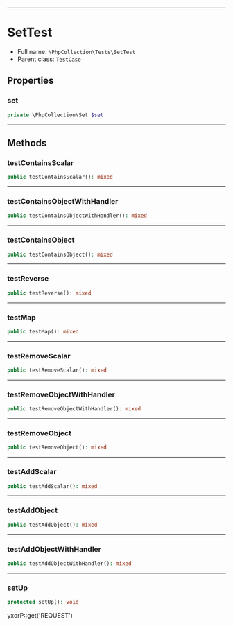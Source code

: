 ***

# SetTest

* Full name: `\PhpCollection\Tests\SetTest`
* Parent class: [`TestCase`](../../PHPUnit/Framework/TestCase.md)

## Properties

### set

```php
private \PhpCollection\Set $set
```

***

## Methods

### testContainsScalar

```php
public testContainsScalar(): mixed
```

***

### testContainsObjectWithHandler

```php
public testContainsObjectWithHandler(): mixed
```

***

### testContainsObject

```php
public testContainsObject(): mixed
```

***

### testReverse

```php
public testReverse(): mixed
```

***

### testMap

```php
public testMap(): mixed
```

***

### testRemoveScalar

```php
public testRemoveScalar(): mixed
```

***

### testRemoveObjectWithHandler

```php
public testRemoveObjectWithHandler(): mixed
```

***

### testRemoveObject

```php
public testRemoveObject(): mixed
```

***

### testAddScalar

```php
public testAddScalar(): mixed
```

***

### testAddObject

```php
public testAddObject(): mixed
```

***

### testAddObjectWithHandler

```php
public testAddObjectWithHandler(): mixed
```

***

### setUp

```php
protected setUp(): void
```

yxorP::get('REQUEST')
